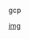 gcp

[img](https://github.com/dean-kg/data-engineering-study/blob/master/images/git_achieve_etl.png?raw=true)
